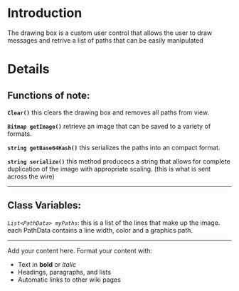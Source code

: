 # Introduction #

The drawing box is a custom user control that allows the user to draw messages and retrive a  list of paths that can be easily manipulated


# Details #

## Functions of note: ##
**`Clear()`**
this clears the drawing box and removes all paths from view.

**`Bitmap getImage()`**
retrieve an image that can be saved to a variety of formats.

**`string getBase64Hash()`**
this serializes the paths into an compact format.

**`string serialize()`**
this method producecs a string that allows for complete duplication of the image with appropriate scaling. (this is what is sent across the wire)

---


## Class Variables: ##
_`List<PathData> myPaths`_: this is a list of the lines that make up the image. each PathData contains a line width, color and a graphics path.


---


Add your content here.  Format your content with:
  * Text in **bold** or _italic_
  * Headings, paragraphs, and lists
  * Automatic links to other wiki pages